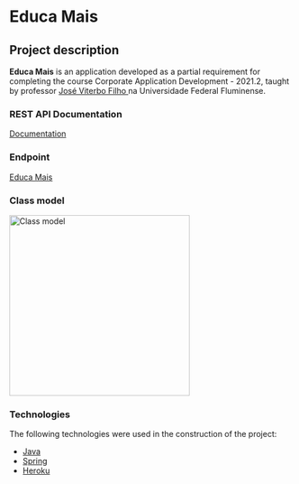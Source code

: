 # Educa Mais

## Project description
<b>Educa Mais</b> is an application developed as a partial requirement for completing the course Corporate Application Development - 2021.2, taught by professor <a href="https://github.com/jviterbo" target="_blank"> José Viterbo Filho </a> na Universidade Federal Fluminense.

### REST API Documentation

[Documentation](https://github.com/mathunes/EducaMais/blob/main/docs/restapi.md)

### Endpoint

[Educa Mais](https://educa-mais.herokuapp.com)

### Class model

<img src="https://drive.google.com/uc?export=view&id=1Clcpiv23Igv3aArPJN1cg5HILXgEAscN" style="width: 320px; height: auto" alt="Class model" />

### Technologies

The following technologies were used in the construction of the project:

- [Java](https://www.java.com/pt-BR/)
- [Spring](https://spring.io/)
- [Heroku](https://www.heroku.com/)
